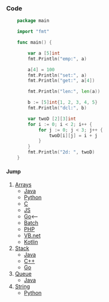 ### Code
```go
    package main

    import "fmt"

    func main() {

        var a [5]int
        fmt.Println("emp:", a)

        a[4] = 100
        fmt.Println("set:", a)
        fmt.Println("get:", a[4])

        fmt.Println("len:", len(a))

        b := [5]int{1, 2, 3, 4, 5}
        fmt.Println("dcl:", b)

        var twoD [2][3]int
        for i := 0; i < 2; i++ {
            for j := 0; j < 3; j++ {
                twoD[i][j] = i + j
            }
        }
        fmt.Println("2d: ", twoD)
    }

```



#### Jump
1. [Arrays](https://github.com/kaweendras/Data-Structures/tree/master/Arrays)
    - [Java](https://github.com/kaweendras/Data-Structures/tree/master/Arrays/Java)
    - [Python](https://github.com/kaweendras/Data-Structures/tree/master/Arrays/Python)
    - [C](https://github.com/kaweendras/Data-Structures/tree/master/Arrays/C)
    - [JS](https://github.com/kaweendras/Data-Structures/tree/master/Arrays/JavaScript)
    - [Go](https://github.com/kaweendras/Data-Structures/tree/master/Arrays/Go)<--
    - [Batch](https://github.com/kaweendras/Data-Structures/tree/master/Arrays/Bat)
    - [PHP](https://github.com/kaweendras/Data-Structures/tree/master/Arrays/PHP)
    - [VB.net](https://github.com/kaweendras/Data-Structures/tree/master/Arrays/VB.net)
    - [Kotlin](https://github.com/kaweendras/Data-Structures/tree/master/Arrays/Kotlin)
2. [Stack](https://github.com/kaweendras/Data-Structures/tree/master/Stack) 
    - [Java](https://github.com/kaweendras/Data-Structures/tree/master/Stack/Java) 
    - [C++](https://github.com/kaweendras/Data-Structures/tree/master/Stack/C++) 
    - [Go](https://github.com/kaweendras/Data-Structures/tree/master/Stack/Go)
3. [Queue](https://github.com/kaweendras/Data-Structures/tree/master/Queue) 
    - [Java](https://github.com/kaweendras/Data-Structures/tree/master/Queue/Java)
4. [String](https://github.com/kaweendras/Data-Structures/tree/master/String) 
    - [Python](https://github.com/kaweendras/Data-Structures/tree/master/String/Python)
